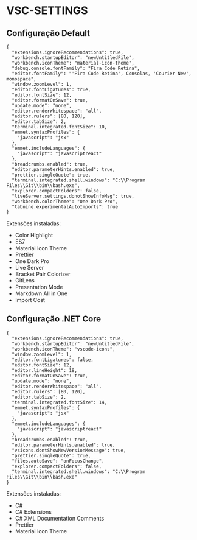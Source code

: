 # VSC-SETTINGS

## Configuração Default
```
{
  "extensions.ignoreRecommendations": true,
  "workbench.startupEditor": "newUntitledFile",
  "workbench.iconTheme": "material-icon-theme",
  "debug.console.fontFamily": "Fira Code Retina",
  "editor.fontFamily": "'Fira Code Retina', Consolas, 'Courier New', monospace",
  "window.zoomLevel": 1,
  "editor.fontLigatures": true,
  "editor.fontSize": 12,
  "editor.formatOnSave": true,
  "update.mode": "none",
  "editor.renderWhitespace": "all",
  "editor.rulers": [80, 120],
  "editor.tabSize": 2,
  "terminal.integrated.fontSize": 10,
  "emmet.syntaxProfiles": {
    "javascript": "jsx"
  },
  "emmet.includeLanguages": {
    "javascript": "javascriptreact"
  },
  "breadcrumbs.enabled": true,
  "editor.parameterHints.enabled": true,
  "prettier.singleQuote": true,
  "terminal.integrated.shell.windows": "C:\\Program Files\\Git\\bin\\bash.exe",
  "explorer.compactFolders": false,
  "liveServer.settings.donotShowInfoMsg": true,
  "workbench.colorTheme": "One Dark Pro",
  "tabnine.experimentalAutoImports": true
}

```

Extensões instaladas:

- Color Highlight
- ES7
- Material Icon Theme
- Prettier
- One Dark Pro
- Live Server
- Bracket Pair Colorizer
- GitLens
- Presentation Mode
- Markdown All in One
- Import Cost

## Configuração .NET Core

```
{
  "extensions.ignoreRecommendations": true,
  "workbench.startupEditor": "newUntitledFile",
  "workbench.iconTheme": "vscode-icons",
  "window.zoomLevel": 1,
  "editor.fontLigatures": false,
  "editor.fontSize": 12,
  "editor.lineHeight": 18,
  "editor.formatOnSave": true,
  "update.mode": "none",
  "editor.renderWhitespace": "all",
  "editor.rulers": [80, 120],
  "editor.tabSize": 2,
  "terminal.integrated.fontSize": 14,
  "emmet.syntaxProfiles": {
    "javascript": "jsx"
  },
  "emmet.includeLanguages": {
    "javascript": "javascriptreact"
  },
  "breadcrumbs.enabled": true,
  "editor.parameterHints.enabled": true,
  "vsicons.dontShowNewVersionMessage": true,
  "prettier.singleQuote": true,
  "files.autoSave": "onFocusChange",
  "explorer.compactFolders": false,
  "terminal.integrated.shell.windows": "C:\\Program Files\\Git\\bin\\bash.exe"
}
```
Extensões instaladas:

- C#
- C# Extensions
- C# XML Documentation Comments
- Prettier
- Material Icon Theme
